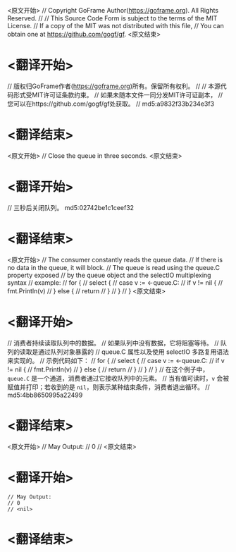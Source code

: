 
<原文开始>
// Copyright GoFrame Author(https://goframe.org). All Rights Reserved.
//
// This Source Code Form is subject to the terms of the MIT License.
// If a copy of the MIT was not distributed with this file,
// You can obtain one at https://github.com/gogf/gf.
<原文结束>

# <翻译开始>
// 版权归GoFrame作者(https://goframe.org)所有。保留所有权利。
//
// 本源代码形式受MIT许可证条款约束。
// 如果未随本文件一同分发MIT许可证副本，
// 您可以在https://github.com/gogf/gf处获取。
// md5:a9832f33b234e3f3
# <翻译结束>


<原文开始>
// Close the queue in three seconds.
<原文结束>

# <翻译开始>
// 三秒后关闭队列。 md5:02742be1c1ceef32
# <翻译结束>


<原文开始>
	// The consumer constantly reads the queue data.
	// If there is no data in the queue, it will block.
	// The queue is read using the queue.C property exposed
	// by the queue object and the selectIO multiplexing syntax
	// example:
	// for {
	//    select {
	//        case v := <-queue.C:
	//            if v != nil {
	//                fmt.Println(v)
	//            } else {
	//                return
	//            }
	//    }
	// }
<原文结束>

# <翻译开始>
// 消费者持续读取队列中的数据。
// 如果队列中没有数据，它将阻塞等待。
// 队列的读取是通过队列对象暴露的
// queue.C 属性以及使用 selectIO 多路复用语法来实现的。
// 示例代码如下：
// for {
//     select {
//         case v := <-queue.C:
//             if v != nil {
//                 fmt.Println(v)
//             } else {
//                 return
//             }
//     }
// }
// 在这个例子中，`queue.C` 是一个通道，消费者通过它接收队列中的元素。
// 当有值可读时，`v` 会被赋值并打印；若收到的是 `nil`，则表示某种结束条件，消费者退出循环。
// md5:4bb8650995a22499
# <翻译结束>


<原文开始>
	// May Output:
	// 0
	// <nil>
<原文结束>

# <翻译开始>
	// May Output:
	// 0
	// <nil>
# <翻译结束>

